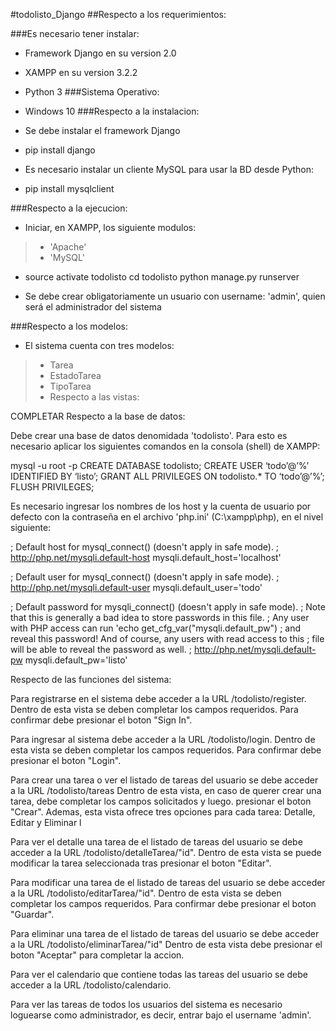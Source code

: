 #todolisto_Django
##Respecto a los requerimientos:

###Es necesario tener instalar:

* Framework Django en su version 2.0
* XAMPP en su version 3.2.2
* Python 3
###Sistema Operativo:

* Windows 10
###Respecto a la instalacion:

* Se debe instalar el framework Django

* pip install django

* Es necesario instalar un cliente MySQL para usar la BD desde Python:

* pip install mysqlclient

###Respecto a la ejecucion:

* Iniciar, en XAMPP, los siguiente modulos:

> * 'Apache'
> * 'MySQL'

* source activate todolisto cd todolisto python manage.py runserver

* Se debe crear obligatoriamente un usuario con username: 'admin', quien será el administrador del sistema


###Respecto a los modelos:

* El sistema cuenta con tres modelos:
> * Tarea
> * EstadoTarea
> * TipoTarea
> * Respecto a las vistas:

COMPLETAR
Respecto a la base de datos:

Debe crear una base de datos denomidada 'todolisto'. Para esto es necesario aplicar los siguientes comandos en la consola (shell) de XAMPP:

mysql -u root -p CREATE DATABASE todolisto; CREATE USER ‘todo’@’%’ IDENTIFIED BY ‘listo’; GRANT ALL PRIVILEGES ON todolisto.* TO ‘todo’@’%’; FLUSH PRIVILEGES;

Es necesario ingresar los nombres de los host y la cuenta de usuario por defecto con la contraseña en el archivo 'php.ini' (C:\xampp\php), en el nivel siguiente:

; Default host for mysql_connect() (doesn't apply in safe mode). ; http://php.net/mysqli.default-host mysqli.default_host='localhost'

; Default user for mysql_connect() (doesn't apply in safe mode). ; http://php.net/mysqli.default-user mysqli.default_user='todo'

; Default password for mysqli_connect() (doesn't apply in safe mode). ; Note that this is generally a bad idea to store passwords in this file. ; Any user with PHP access can run 'echo get_cfg_var("mysqli.default_pw") ; and reveal this password! And of course, any users with read access to this ; file will be able to reveal the password as well. ; http://php.net/mysqli.default-pw mysqli.default_pw='listo'

Respecto de las funciones del sistema:

Para registrarse en el sistema debe acceder a la URL /todolisto/register. Dentro de esta vista se deben completar los campos requeridos. Para confirmar debe presionar el boton "Sign In".

Para ingresar al sistema debe acceder a la URL /todolisto/login. Dentro de esta vista se deben completar los campos requeridos. Para confirmar debe presionar el boton "Login".

Para crear una tarea o ver el listado de tareas del usuario se debe acceder a la URL /todolisto/tareas Dentro de esta vista, en caso de querer crear una tarea, debe completar los campos solicitados y luego. presionar el boton "Crear". Ademas, esta vista ofrece tres opciones para cada tarea: Detalle, Editar y Eliminar l

Para ver el detalle una tarea de el listado de tareas del usuario se debe acceder a la URL /todolisto/detalleTarea/"id". Dentro de esta vista se puede modificar la tarea seleccionada tras presionar el boton "Editar".

Para modificar una tarea de el listado de tareas del usuario se debe acceder a la URL /todolisto/editarTarea/"id". Dentro de esta vista se deben completar los campos requeridos. Para confirmar debe presionar el boton "Guardar".

Para eliminar una tarea de el listado de tareas del usuario se debe acceder a la URL /todolisto/eliminarTarea/"id" Dentro de esta vista debe presionar el boton "Aceptar" para completar la accion.

Para ver el calendario que contiene todas las tareas del usuario se debe acceder a la URL /todolisto/calendario.

Para ver las tareas de todos los usuarios del sistema es necesario loguearse como administrador, es decir, entrar bajo el username 'admin'.
